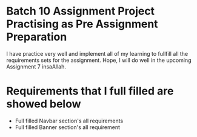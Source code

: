 # Batch 10 Assignment Project Practising as Pre Assignment Preparation

I have practice very well and implement all of my learning to fullfill all the requirements sets for the assignment. Hope, I will do well in the upcoming Assignment 7 insaAllah. 

# Requirements that I full filled are showed below
  - Full filled Navbar section's all requirements
  - Full filled Banner section's all requirement 